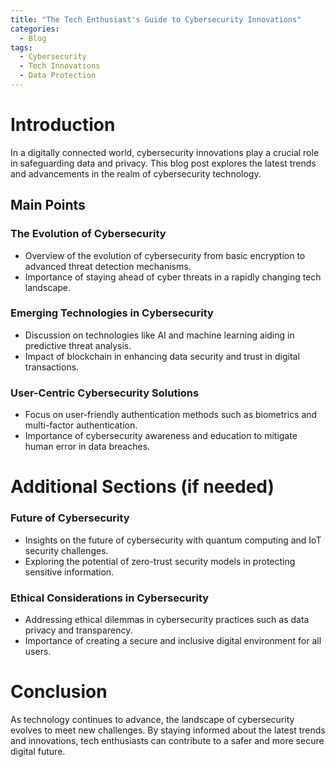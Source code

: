 ```yaml
---
title: "The Tech Enthusiast's Guide to Cybersecurity Innovations"
categories:
  - Blog
tags:
  - Cybersecurity
  - Tech Innovations
  - Data Protection
---
```


# Introduction
In a digitally connected world, cybersecurity innovations play a crucial role in safeguarding data and privacy. This blog post explores the latest trends and advancements in the realm of cybersecurity technology.

## Main Points
### The Evolution of Cybersecurity
- Overview of the evolution of cybersecurity from basic encryption to advanced threat detection mechanisms.
- Importance of staying ahead of cyber threats in a rapidly changing tech landscape.

### Emerging Technologies in Cybersecurity
- Discussion on technologies like AI and machine learning aiding in predictive threat analysis.
- Impact of blockchain in enhancing data security and trust in digital transactions.

### User-Centric Cybersecurity Solutions
- Focus on user-friendly authentication methods such as biometrics and multi-factor authentication.
- Importance of cybersecurity awareness and education to mitigate human error in data breaches.

# Additional Sections (if needed)
### Future of Cybersecurity
- Insights on the future of cybersecurity with quantum computing and IoT security challenges.
- Exploring the potential of zero-trust security models in protecting sensitive information.

### Ethical Considerations in Cybersecurity
- Addressing ethical dilemmas in cybersecurity practices such as data privacy and transparency.
- Importance of creating a secure and inclusive digital environment for all users.

# Conclusion
As technology continues to advance, the landscape of cybersecurity evolves to meet new challenges. By staying informed about the latest trends and innovations, tech enthusiasts can contribute to a safer and more secure digital future.